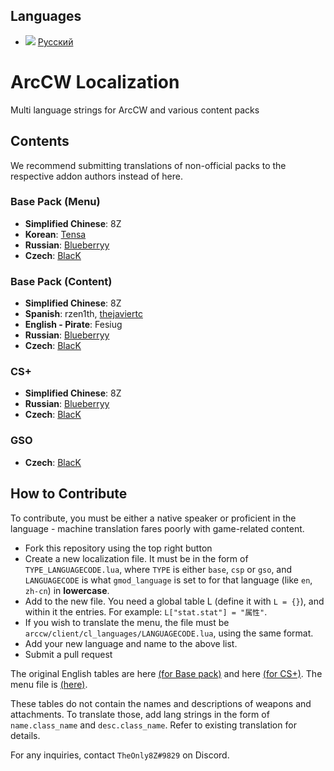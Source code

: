 ## Languages
 - ![](https://user-images.githubusercontent.com/36592509/154674410-f7f2a21d-f2c4-42df-807f-9dcbb5cd0157.png) [Русский](https://github.com/TheOnly8Z/ArcCW-Localization/blob/master/README_RU.md)


# ArcCW Localization
Multi language strings for ArcCW and various content packs

## Contents

We recommend submitting translations of non-official packs to the respective addon authors instead of here.

### Base Pack (Menu)

- **Simplified Chinese**: 8Z
- **Korean**: [Tensa](https://github.com/10sa)
- **Russian**: [Blueberryy](https://github.com/Blueberryy)
- **Czech**: [BlacK](https://github.com/SemixOfficial)

### Base Pack (Content)

- **Simplified Chinese**: 8Z
- **Spanish**: rzen1th, [thejaviertc](https://github.com/thejaviertc)
- **English - Pirate**: Fesiug
- **Russian**: [Blueberryy](https://github.com/Blueberryy)
- **Czech**: [BlacK](https://github.com/SemixOfficial)

### CS+

- **Simplified Chinese**: 8Z
- **Russian**: [Blueberryy](https://github.com/Blueberryy)
- **Czech**: [BlacK](https://github.com/SemixOfficial)

### GSO
- **Czech**: [BlacK](https://github.com/SemixOfficial)

## How to Contribute

To contribute, you must be either a native speaker or proficient in the language - machine translation fares poorly with game-related content.

- Fork this repository using the top right button
- Create a new localization file. It must be in the form of `TYPE_LANGUAGECODE.lua`, where `TYPE` is either `base`, `csp` or `gso`, and `LANGUAGECODE` is what `gmod_language` is set to for that language (like `en`, `zh-cn`) in **lowercase**.
- Add to the new file. You need a global table L (define it with `L = {}`), and within it the entries. For example: `L["stat.stat"] = "属性"`.
- If you wish to translate the menu, the file must be `arccw/client/cl_languages/LANGUAGECODE.lua`, using the same format.
- Add your new language and name to the above list.
- Submit a pull request

The original English tables are here [(for Base pack)](https://github.com/HaodongMo/ArcCW/blob/master/lua/arccw/shared/languages/base_en.lua) and here [(for CS+)](https://github.com/HaodongMo/ArcCW-CS-/blob/master/lua/arccw/shared/languages/csp_en.lua). The menu file is [(here)](https://github.com/HaodongMo/ArcCW/blob/master/lua/arccw/client/cl_languages/en.lua).

These tables do not contain the names and descriptions of weapons and attachments. To translate those, add lang strings in the form of `name.class_name` and `desc.class_name`. Refer to existing translation for details.

For any inquiries, contact `TheOnly8Z#9829` on Discord.
